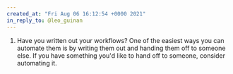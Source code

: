 ```yaml
---
created_at: "Fri Aug 06 16:12:54 +0000 2021"
in_reply_to: @leo_guinan
---
```


1. Have you written out your workflows?
One of the easiest ways you can automate them is by writing them out and handing them off to someone else. If you have something you'd like to hand off to someone, consider automating it.